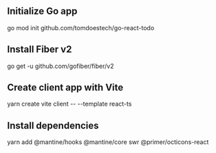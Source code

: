 ## Initialize Go app
go mod init github.com/tomdoestech/go-react-todo

## Install Fiber v2
go get -u github.com/gofiber/fiber/v2

## Create client app with Vite
yarn create vite client -- --template react-ts

## Install dependencies
yarn add @mantine/hooks @mantine/core swr @primer/octicons-react